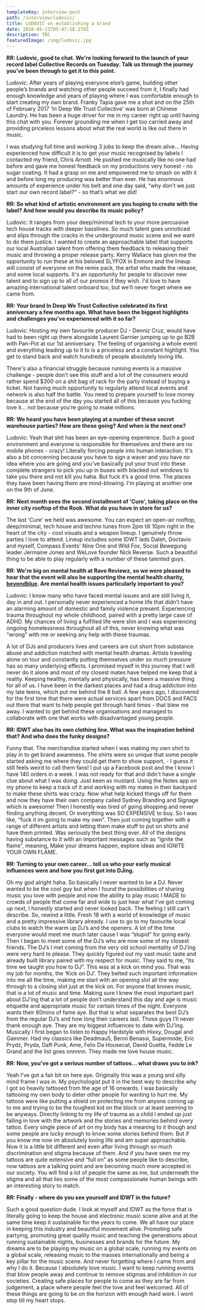 ```yaml
---
templateKey: interview-post
path: /interview/ludovic/
title: LUDOVIC on establishing a brand
date: 2018-05-21T05:47:58.270Z
description: TBC
featuredImage: /img/ludovic.jpg
---
```

**RR: Ludovic, good to chat. We're looking forward to the launch of your record label Collective Records on Tuesday. Talk us through the journey you've been through to get it to this point.**

Ludovic: After years of playing everyone else’s game, building other people’s brands and watching other people succeed from it, I finally had enough knowledge and years of playing where I was comfortable enough to start creating my own brand. Franky Tapia gave me a shot and on the 25th of February 2017 'In Deep We Trust Collective' was born at Chinese Laundry. He has been a huge driver for me in my career right up until having this chat with you. Forever grounding me when I get too carried away and providing priceless lessons about what the real world is like out there in music.

I was studying full time and working 3 jobs to keep the dream alive… Having experienced how difficult it is to get your music recognised by labels I contacted my friend, Chris Arnott. He pushed me musically like no one had before and gave me honest feedback on my productions very honest - no sugar coating. It had a grasp on me and empowered me to smash on with it and before long my producing was better than ever. He has enormous amounts of experience under his belt and one day said, “why don’t we just start our own record label?" - so that’s what we did! 

**RR: So what kind of artistic environment are you hoping to create with the label? And how would you describe its music policy?**

Ludovic: It ranges from your deep/minimal tech to your more percussive tech house tracks with deeper basslines. So much talent goes unnoticed and slips through the cracks in the underground music scene and we want to do them justice. I wanted to create an approachable label that supports our local Australian talent from offering them feedback to releasing their music and throwing a proper release party. Kerry Wallace has given me the opportunity to run these at his beloved SLYFOX in Enmore and the lineup will consist of everyone on the remix pack, the artist who made the release, and some local supports. It's an opportunity for people to discover new talent and to sign up to all of our promos if they wish. I'd love to have amazing international talent onboard too, but we'll never forget where we came from.

**RR: Your brand In Deep We Trust Collective celebrated its first anniversary a few months ago. What have been the biggest highlights and challenges you've experienced with it so far?**

Ludovic: Hosting my own favourite producer DJ - Denniz Cruz, would have had to been right up there alongside Laurent Garnier jumping up to go B2B with Pan-Pot at our 1st anniversary. The feeling of organising a whole event and everything leading up to it to is a priceless and a constant highlight. You get to stand back and watch hundreds of people absolutely loving life.

There's also a financial struggle because running events is a massive challenge - people don’t see this stuff and a lot of the consumers would rather spend $300 on a shit bag of rack for the party instead of buying a ticket. Not having much opportunity to regularly attend local events and network is also half the battle. You need to prepare yourself to lose money because at the end of the day you started all of this because you fucking love it... not because you’re going to make millions.

**RR: We heard you have been playing at a number of these secret warehouse parties? How are these going? And when is the next one?**

Ludovic: Yeah that shit has been an eye-opening experience. Such a good environment and everyone is responsible for themselves and there are no mobile phones - crazy! Literally forcing people into human interaction. It's also a bit concerning because you have to sign a waver and you have no idea where you are going and you’ve basically put your trust into these complete strangers to pick you up in buses with blacked out windows to take you there and not kill you haha. But fuck it’s a good time. The places they have been having them are mind-blowing. I'm playing at another one on the 9th of June.

**RR:** **Next month sees the second installment of 'Cure', taking place on the inner city rooftop of the Rook. What do you have in store for us?**

The last ‘Cure’ we held was awesome. You can expect an open-air rooftop, deep/minimal, tech house and techno tunes from 2pm till 10pm right in the heart of the city - cool visuals and a weapon lineup. I genuinely throw parties I love to attend. Lineup includies some IDWT lads Daleh, Doctavio and myself, Compass Events' Nine One and Wild Fox, Social Bewegung leader Jermaine Jones and WeLove founder Nick Reverse. Such a beautiful thing to be able to play regularly with a number of these talented guys.

**RR: We're big on mental health at Rave Reviewz, so we were pleased to hear that the event will also be supporting the mental health charity, **[**beyondblue**](https://www.beyondblue.org.au/)**. Are mental health issues particularly important to you?**

Ludovic: I know many who have faced mental issues and are still living it, day in and out. I personally never experienced a home life that didn’t have an alarming amount of domestic and family violence present. Experiencing trauma throughout my whole childhood, paired with a pretty large case of ADHD. My chances of living a fulfilled life were slim and I was experiencing ongoing homelessness throughout all of this, never knowing what was “wrong” with me or seeking any help with these traumas. 

A lot of DJs and producers lives and careers are cut short from substance abuse and addiction matched with mental health dramas. Artists traveling alone on tour and constantly putting themselves under so much pressure has so many underlying effects. I promised myself in this journey that I will never do it alone and most of my closest mates have helped me keep that a reality. Keeping healthy, mentally and physically, has been a massive thing for all of us. I have been in the darkest places and had a drug addiction into my late teens, which put me behind the 8 ball. A few years ago, I discovered for the first time that there were actual services apart from DOCS and FACS out there that want to help people get through hard times - that blew me away. I wanted to get behind these organisations and managed to collaborate with one that works with disadvantaged young people.

**RR: IDWT also has its own clothing line. What was the inspiration behind that? And who does the funky designs?**

Funny that. The merchandise started when I was making my own shirt to play in to get brand awareness. The shirts were so unique that some people started asking me where they could get them to show support, - I guess it still feels weird to call them fans! I put up a Facebook post and the I know I have 140 orders in a week. I was not ready for that and didn't have a single clue about what I was doing. Just keen as mustard. Using the Notes app on my phone to keep a track of it and working with my mates in their backyard to make these shirts was crazy. Now what help kicked things off for them and now they have their own company called Sydney Branding and Signage which is awesome! Then I honestly was tired of going shopping and never finding anything decent. Or everything was SO EXPENSIVE to buy. So I was like, “fuck it im going to make my own”. Then just coming together with a range of different artists and letting them make stuff to put on shirts and have them printed. Was seriously the best thing ever. All of the designs having substance to it with an important messages such as “ignite the flame”, meaning, Make your dreams happen, explore ideas and IGNITE YOUR OWN FLAME.

**RR: Turning to your own career... tell us who your early musical influences were and how you first got into DJing.**

Oh my god alright haha. So basically I never wanted to be a DJ. Never wanted to be the cool guy but when I found the possibilities of sharing music you love with people and now the ability to play music I MADE to crowds of people that come far and wide to just hear what I’ve got coming up next, I honestly started and never looked back. The feeling I still can’t describe. So, rewind a little. Fresh 18 with a world of knowledge of music and a pretty impressive library already. I use to go to my favourite local clubs to watch the warm up DJ’s and the openers. A lot of the time everyone would meet me much later cause I was “stupid” for going early. Then I began to meet some of the DJ’s who are now some of my closest friends. The DJ’s I met coming from the very old school mentality of DJ’ing were very hard to please. They quickly figured out my vast music taste and already built library paired with my respect for music. They said to me, “its time we taught you how to DJ”. This was at a kick on mind you. That was my job for months, the ‘Kick on DJ’. They belted such important information into me all the time, making me start with an opening slot all the way through to a closing slot just at the kick on. For anyone that knows music, that is a lot of music and time. Making sure I knew the most important part about DJ’ing that a lot of people don’t understand this day and age is music etiquette and appropriate music for certain times of the night. Everyone wants their 60mins of fame aye. But that is what separates the best DJ’s from the regular DJ’s and how long their careers last. Those guys I’ll never thank enough aye. They are my biggest influences to date with DJ’ing. Musically I first began to listen to Happy Hardstyle with Hixxy, Dougal and Gammer. Had my classics like Deadmau5, Benni Benassi, Supermode, Eric Prydz, Pryda, Daft Punk, Ame, Felix Da Housecat, David Guetta, Fedde Le Grand and the list goes onnnnn. They made me love house music.

**RR: Now, you've got a serious number of tattoos... what draws you to ink?**

Yeah I’ve got a fair bit on here aye. Originally this was a young and silly mind frame I was in. My psychologist put it in the best way to describe why I got so heavily tattooed from the age of 16 onwards. I was basically tattooing my own body to deter other people for wanting to hurt me. My tattoos were like putting a shield on protecting me from anyone coming up to me and trying to be the toughest kid on the block or at least seeming to be anyways. Directly linking to my life of trauma as a child I ended up just falling in love with the artwork and the stories and memories behind every tattoo. Every single piece of art on my body has a meaning to it though and some people are lucky enough to know some stories behind them. But if you know me now im absolutely loving life and am super approachable. Now it is a little bit different and even after living through so much discrimination and stigma because of them. And if you have seen me my tattoos are quite extensive and “full on” as some people like to describe, now tattoos are a talking point and are becoming much more accepted in our society. You will find a lot of people the same as me, but underneath the stigma and all that lies some of the most compassionate human beings with an interesting story to match.

**RR: Finally - where do you see yourself and IDWT in the future?**

Such a good question dude. I look at myself and IDWT as the force that is literally going to keep the house and electronic music scene alive and at the same time keep it sustainable for the years to come. We all have our place in keeping this industry and beautiful movement alive. Promoting safe partying, promoting great quality music and teaching the generations about running sustainable nights, businesses and brands for the future. My dreams are to be playing my music on a global scale, running my events on a global scale, releasing music to the masses internationally and being a key pillar for the music scene. And never forgetting where I came from and why I do it. Because I absolutely love music. I want to keep running events that blow people away and continue to remove stigmas and inhibition in our societies. Creating safe places for people to come as they are far from judgement, a place where people feel the love and feel welcomed. All of these things are going to be on the horizon with enough hard work. I wont stop till my heart stops.
